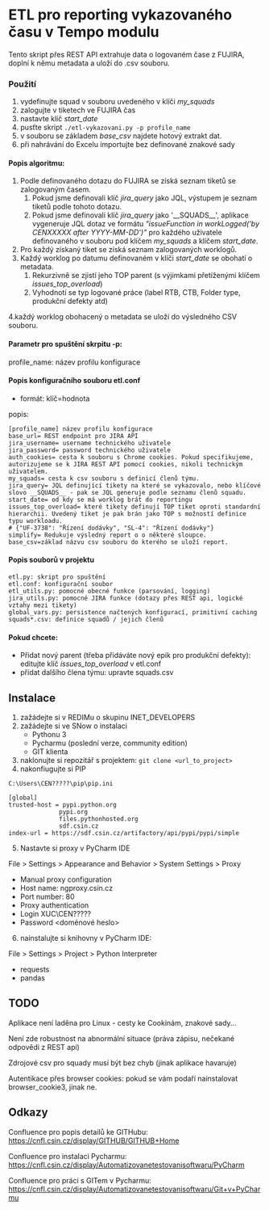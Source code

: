 # ETL pro reporting vykazovaného času v Tempo modulu
Tento skript přes REST API extrahuje data o logovaném čase z FUJIRA, doplní k němu metadata a uloží do .csv souboru.


### Použití
1. vydefinujte squad v souboru uvedeného v klíči _my_squads_
2. zalogujte v tiketech ve FUJIRA čas
3. nastavte klíč _start_date_
4. pusťte skript 
```./etl-vykazovani.py -p profile_name```
5. v souboru se základem _base_csv_ najdete hotový extrakt dat.
6. při nahrávání do Excelu importujte bez definované znakové sady

#### Popis algoritmu:
1. Podle definovaného dotazu do FUJIRA se získá seznam tiketů se zalogovaným časem.
   1. Pokud jsme definovali klíč _jira_query_ jako JQL, výstupem je seznam tiketů podle tohoto dotazu. 
   2. Pokud jsme definovali klíč _jira_query_ jako '\_\_SQUADS\_\_', aplikace vygeneruje JQL dotaz ve formátu _"issueFunction in workLogged('by CENXXXXX after YYYY-MM-DD')"_ pro každého uživatele definovaného v souboru pod klíčem _my_squads_ a klíčem _start_date_.
2. Pro každý získaný tiket se získá seznam zalogovaných worklogů.
3. Každý worklog po datumu definovaném v klíči _start_date_ se obohatí o metadata.
    1. Rekurzivně se zjistí jeho TOP parent (s výjimkami přetíženými klíčem _issues_top_overload_)
    2. Vyhodnotí se typ logované práce (label RTB, CTB, Folder type, produkční defekty atd)

4.každý worklog obohacený o metadata se uloží do výsledného CSV souboru.

#### Parametr pro spuštění skrpitu -p:
profile_name: název profilu konfigurace

#### Popis konfiguračního souboru etl.conf
- formát: klíč=hodnota

popis:
```
[profile_name] název profilu konfigurace
base_url= REST endpoint pro JIRA API
jira_username= username technického uživatele
jira_password= password technického uživatele
auth_cookies= cesta k souboru s Chrome cookies. Pokud specifikujeme, autorizujeme se k JIRA REST API pomocí cookies, nikoli technickým uživatelem.
my_squads= cesta k csv souboru s definicí členů týmu.
jira_query= JQL definující tikety na které se vykazovalo, nebo klíčové slovo __SQUADS__ - pak se JQL generuje podle seznamu členů squadu.
start_date= od kdy se má worklog brát do reportingu
issues_top_overload= které tikety definují TOP tiket oproti standardní hierarchii. Uvedený tiket je pak brán jako TOP s možností definice typu workloadu.
# {"UF-3738": "Řízení dodávky", "SL-4": "Řízení dodávky"}
simplify= Redukuje výsledný report o o některé sloupce. 
base_csv=základ názvu csv souboru do kterého se uloží report.
```

#### Popis souborů v projektu
```
etl.py: skript pro spuštění
etl.conf: konfigurační soubor
etl_utils.py: pomocné obecné funkce (parsování, logging)
jira_utils.py: pomocné JIRA funkce (dotazy přes REST api, logické vztahy mezi tikety)
global_vars.py: persistence načtených konfigurací, primitivní caching
squads*.csv: definice squadů / jejich členů
```


#### Pokud chcete:
- Přidat nový parent (třeba přidáváte nový epik pro produkční defekty): editujte klíč *issues_top_overload* v etl.conf
- přidat dalšího člena týmu: upravte squads.csv



## Instalace
1. zažádejte si v REDIMu o skupinu INET_DEVELOPERS
2. zažádejte si ve SNow o instalaci
   -  Pythonu 3
   - Pycharmu (poslední verze, community edition)
   - GIT klienta   
3. naklonujte si repozitář s projektem:
```git clone <url_to_project>```
4. nakonfiugujte si PIP


```
C:\Users\CEN?????\pip\pip.ini

[global]
trusted-host = pypi.python.org
              pypi.org
              files.pythonhosted.org
              sdf.csin.cz
index-url = https://sdf.csin.cz/artifactory/api/pypi/pypi/simple
```

5. Nastavte si proxy v PyCharm IDE

File > Settings > Appearance and Behavior > System Settings > Proxy
- Manual proxy configuration
- Host name: ngproxy.csin.cz
- Port number: 80
- Proxy authentication
- Login XUC\CEN?????
- Password <doménové heslo>


6. nainstalujte si knihovny v PyCharm IDE:

File > Settings > Project > Python Interpreter
- requests
- pandas



## TODO
Aplikace není laděna pro Linux - cesty ke Cookinám, znakové sady...

Není zde robustnost na abnormální situace (práva zápisu, nečekané odpovědi z REST api)

Zdrojové csv pro squady musí být bez chyb (jinak aplikace havaruje)

Autentikace přes browser cookies: pokud se vám podaří nainstalovat browser_cookie3, jinak ne.


## Odkazy
Confluence pro popis detailů ke GITHubu: https://cnfl.csin.cz/display/GITHUB/GITHUB+Home

Confluence pro instalaci Pycharmu: https://cnfl.csin.cz/display/Automatizovanetestovanisoftwaru/PyCharm

Confluence pro práci s GITem v Pycharmu: https://cnfl.csin.cz/display/Automatizovanetestovanisoftwaru/Git+v+PyCharmu


